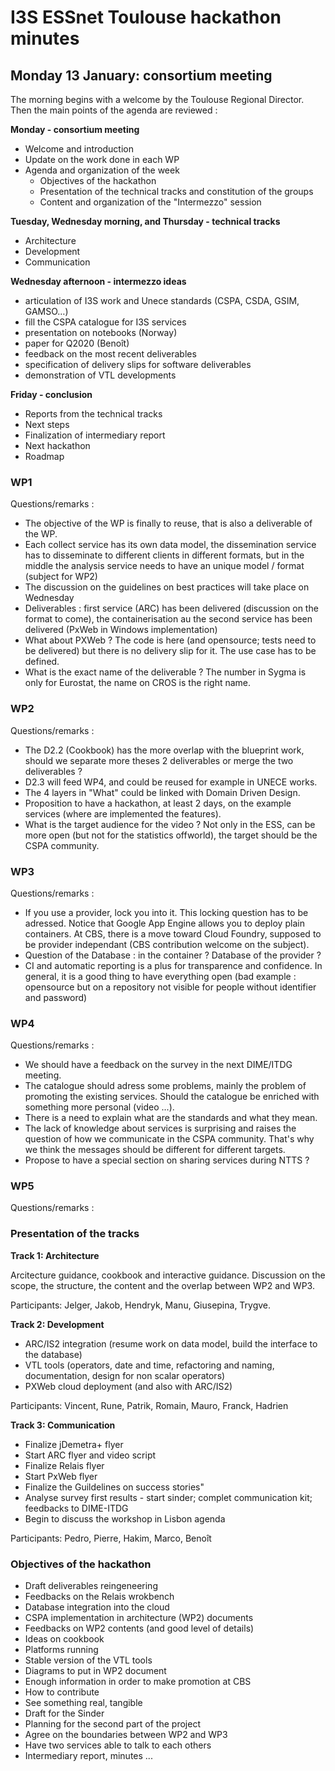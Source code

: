 # I3S ESSnet Toulouse hackathon minutes


## Monday 13 January: consortium meeting

The morning begins with a welcome by the Toulouse Regional Director. Then the main points of the agenda are reviewed :

**Monday - consortium meeting**
  * Welcome and introduction
  * Update on the work done in each WP
  * Agenda and organization of the week
    * Objectives of the hackathon
    * Presentation of the technical tracks and constitution of the groups
    * Content and organization of the "Intermezzo" session

**Tuesday, Wednesday morning, and Thursday - technical tracks**
  * Architecture
  * Development
  * Communication

**Wednesday afternoon - intermezzo ideas**
  * articulation of I3S work and Unece standards (CSPA, CSDA, GSIM, GAMSO…)
  * fill the CSPA catalogue for I3S services
  * presentation on notebooks (Norway)
  * paper for Q2020 (Benoît)
  * feedback on the most recent deliverables
  * specification of delivery slips for software deliverables
  * demonstration of VTL developments

**Friday - conclusion**
  * Reports from the technical tracks
  * Next steps
  * Finalization of intermediary report
  * Next hackathon
  * Roadmap

### WP1

Questions/remarks :
  * The objective of the WP is finally to reuse, that is also a deliverable of the WP.
  * Each collect service has its own data model, the dissemination service has to disseminate to different clients in different formats, but in the middle the analysis service needs to have an unique model / format (subject for WP2)
  * The discussion on the guidelines on best practices will take place on Wednesday
  * Deliverables : first service (ARC) has been delivered (discussion on the format to come), the containerisation au the second service has been delivered (PxWeb in Windows implementation)
  * What about PXWeb ? The code is here (and opensource; tests need to be delivered) but there is no delivery slip for it. The use case has to be defined.
  * What is the exact name of the deliverable ? The number in Sygma is only for Eurostat, the name on CROS is the right name.


### WP2

Questions/remarks :
  * The D2.2 (Cookbook) has the more overlap with the blueprint work, should we separate more theses 2 deliverables or merge the two deliverables ?
  * D2.3 will feed WP4, and could be reused for example in UNECE works.
  * The 4 layers in "What" could be linked with Domain Driven Design.
  * Proposition to have a hackathon, at least 2 days, on the example services (where are implemented the features).
  * What is the target audience for the video ? Not only in the ESS, can be more open (but not for the statistics offworld), the target should be the CSPA community.


### WP3

Questions/remarks :
  * If you use a provider, lock you into it. This locking question has to be adressed. Notice that Google App Engine allows you to deploy plain containers. At CBS, there is a move toward Cloud Foundry, supposed to be provider independant (CBS contribution welcome on the subject).
  * Question of the Database : in the container ? Database of the provider ?
  * CI and automatic reporting is a plus for transparence and confidence. In general, it is a good thing to have everything open (bad example : opensource but on a repository not visible for people without identifier and password)


### WP4

Questions/remarks :
  * We should have a feedback on the survey in the next DIME/ITDG meeting.
  * The catalogue should adress some problems, mainly the problem of promoting the existing services. Should the catalogue be enriched with something more personal (video ...).
  * There is a need to explain what are the standards and what they mean.
  * The lack of knowledge about services is surprising and raises the question of how we communicate in the CSPA community. That's why we think the messages should be different for different targets.
  * Propose to have a special section on sharing services during NTTS ?

### WP5

Questions/remarks :


### Presentation of the tracks

**Track 1: Architecture**

Arcitecture guidance, cookbook and interactive guidance. Discussion on the scope, the structure, the content and the overlap between WP2 and WP3.

Participants: Jelger, Jakob, Hendryk, Manu, Giusepina, Trygve.

**Track 2: Development**

  * ARC/IS2 integration (resume work on data model, build the interface to the database)
  * VTL tools (operators, date and time, refactoring and naming, documentation, design for non scalar operators)
  * PXWeb cloud deployment (and also with ARC/IS2)

Participants: Vincent, Rune, Patrik, Romain, Mauro, Franck, Hadrien

**Track 3: Communication**

  * Finalize jDemetra+ flyer
  * Start ARC flyer and video script
  * Finalize Relais flyer
  * Start PxWeb flyer
  * Finalize the Guildelines on success stories"
  * Analyse survey first results - start sinder; complet communication kit; feedbacks to DIME-ITDG
  * Begin to discuss the workshop in Lisbon agenda

Participants: Pedro, Pierre, Hakim, Marco, Benoît

### Objectives of the hackathon

  * Draft deliverables reingeneering
  * Feedbacks on the Relais wrokbench
  * Database integration into the cloud
  * CSPA implementation in architecture (WP2) documents
  * Feedbacks on WP2 contents (and good level of details)
  * Ideas on cookbook
  * Platforms running
  * Stable version of the VTL tools
  * Diagrams to put in WP2 document
  * Enough information in order to make promotion at CBS
  * How to contribute
  * See something real, tangible
  * Draft for the Sinder
  * Planning for the second part of the project
  * Agree on the boundaries between WP2 and WP3
  * Have two services able to talk to each others
  * Intermediary report, minutes ...
